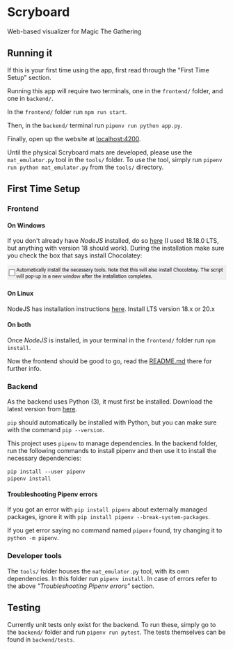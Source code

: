 # Scryboard

Web-based visualizer for Magic The Gathering

## Running it

If this is your first time using the app, first read through the "First Time Setup" section.

Running this app will require two terminals, one in the `frontend/` folder, and one in `backend/`.

In the `frontend/` folder run `npm run start`.

Then, in the `backend/` terminal run `pipenv run python app.py`.

Finally, open up the website at [localhost:4200](http://localhost:4200/).

Until the physical Scryboard mats are developed, please use the `mat_emulator.py` tool in the `tools/` folder. To use the tool, simply run `pipenv run python mat_emulator.py` from the `tools/` directory.

## First Time Setup

### Frontend

#### On Windows

If you don't already have _NodeJS_ installed, do so [here](https://nodejs.org/en) (I used 18.18.0 LTS, but anything with version 18 should work). During the installation make sure you check the box that says install Chocolatey:

![Check the Chocolatey box!](readme-images\chocolatey_box.png)

#### On Linux

NodeJS has installation instructions [here](https://nodejs.org/en/download/package-manager/all). Install LTS version 18.x or 20.x

#### On both

Once _NodeJS_ is installed, in your terminal in the `frontend/` folder run `npm install`.

Now the frontend should be good to go, read the [README.md](frontend/README.md) there for further info.

### Backend

As the backend uses Python (3), it must first be installed. Download the latest version from [here](https://www.python.org/downloads/).

`pip` should automatically be installed with Python, but you can make sure with the command `pip --version`.

This project uses `pipenv` to manage dependencies. In the backend folder, run the following commands to install pipenv and then use it to install the necessary dependencies:

```
pip install --user pipenv
pipenv install
```

#### Troubleshooting Pipenv errors

If you got an error with `pip install pipenv` about externally managed packages, ignore it with `pip install pipenv --break-system-packages`.

If you get error saying no command named `pipenv` found, try changing it to `python -m pipenv`.

### Developer tools

The `tools/` folder houses the `mat_emulator.py` tool, with its own dependencies. In this folder run `pipenv install`. In case of errors refer to the above _"Troubleshooting Pipenv errors"_ section.

## Testing

Currently unit tests only exist for the backend. To run these, simply go to the `backend/` folder and run `pipenv run pytest`. The tests themselves can be found in `backend/tests`.